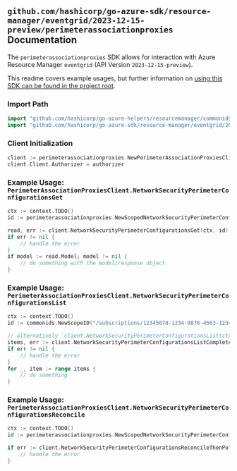 
## `github.com/hashicorp/go-azure-sdk/resource-manager/eventgrid/2023-12-15-preview/perimeterassociationproxies` Documentation

The `perimeterassociationproxies` SDK allows for interaction with Azure Resource Manager `eventgrid` (API Version `2023-12-15-preview`).

This readme covers example usages, but further information on [using this SDK can be found in the project root](https://github.com/hashicorp/go-azure-sdk/tree/main/docs).

### Import Path

```go
import "github.com/hashicorp/go-azure-helpers/resourcemanager/commonids"
import "github.com/hashicorp/go-azure-sdk/resource-manager/eventgrid/2023-12-15-preview/perimeterassociationproxies"
```


### Client Initialization

```go
client := perimeterassociationproxies.NewPerimeterAssociationProxiesClientWithBaseURI("https://management.azure.com")
client.Client.Authorizer = authorizer
```


### Example Usage: `PerimeterAssociationProxiesClient.NetworkSecurityPerimeterConfigurationsGet`

```go
ctx := context.TODO()
id := perimeterassociationproxies.NewScopedNetworkSecurityPerimeterConfigurationID("/subscriptions/12345678-1234-9876-4563-123456789012/resourceGroups/some-resource-group", "networkSecurityPerimeterConfigurationValue")

read, err := client.NetworkSecurityPerimeterConfigurationsGet(ctx, id)
if err != nil {
	// handle the error
}
if model := read.Model; model != nil {
	// do something with the model/response object
}
```


### Example Usage: `PerimeterAssociationProxiesClient.NetworkSecurityPerimeterConfigurationsList`

```go
ctx := context.TODO()
id := commonids.NewScopeID("/subscriptions/12345678-1234-9876-4563-123456789012/resourceGroups/some-resource-group")

// alternatively `client.NetworkSecurityPerimeterConfigurationsList(ctx, id)` can be used to do batched pagination
items, err := client.NetworkSecurityPerimeterConfigurationsListComplete(ctx, id)
if err != nil {
	// handle the error
}
for _, item := range items {
	// do something
}
```


### Example Usage: `PerimeterAssociationProxiesClient.NetworkSecurityPerimeterConfigurationsReconcile`

```go
ctx := context.TODO()
id := perimeterassociationproxies.NewScopedNetworkSecurityPerimeterConfigurationID("/subscriptions/12345678-1234-9876-4563-123456789012/resourceGroups/some-resource-group", "networkSecurityPerimeterConfigurationValue")

if err := client.NetworkSecurityPerimeterConfigurationsReconcileThenPoll(ctx, id); err != nil {
	// handle the error
}
```
